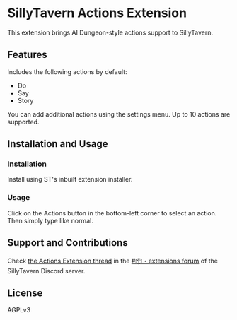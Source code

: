 # SillyTavern Actions Extension

This extension brings AI Dungeon-style actions support to SillyTavern.

## Features

Includes the following actions by default:

* Do
* Say
* Story

You can add additional actions using the settings menu. Up to 10 actions are supported.

## Installation and Usage

### Installation

Install using ST's inbuilt extension installer.

### Usage

Click on the Actions button in the bottom-left corner to select an action. Then simply type like normal.

## Support and Contributions

Check [the Actions Extension thread](https://discord.com/channels/1100685673633153084/1249629169013358613) in the [#📦・extensions forum](https://discord.com/channels/1100685673633153084/1135319829788770375) of the SillyTavern Discord server.

## License

AGPLv3
